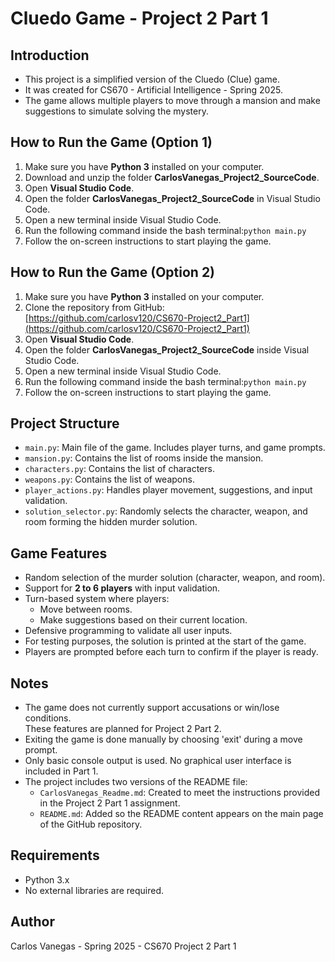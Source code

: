 # Cluedo Game - Project 2 Part 1

## Introduction

 - This project is a simplified version of the Cluedo (Clue) game.  
 - It was created for CS670 - Artificial Intelligence - Spring 2025.  
 - The game allows multiple players to move through a mansion and make suggestions to simulate solving the mystery.

## How to Run the Game (Option 1)

1. Make sure you have **Python 3** installed on your computer.
2. Download and unzip the folder **CarlosVanegas_Project2_SourceCode**.
3. Open **Visual Studio Code**.
4. Open the folder **CarlosVanegas_Project2_SourceCode** in Visual Studio Code.
5. Open a new terminal inside Visual Studio Code.
6. Run the following command inside the bash terminal:```python main.py```
7. Follow the on-screen instructions to start playing the game.

## How to Run the Game (Option 2)

1. Make sure you have **Python 3** installed on your computer.
2. Clone the repository from GitHub: [https://github.com/carlosv120/CS670-Project2_Part1](https://github.com/carlosv120/CS670-Project2_Part1)
3. Open **Visual Studio Code**.
4. Open the folder **CarlosVanegas_Project2_SourceCode** inside Visual Studio Code.
5. Open a new terminal inside Visual Studio Code.
6. Run the following command inside the bash terminal:```python main.py```
7. Follow the on-screen instructions to start playing the game.

## Project Structure

- `main.py`: Main file of the game. Includes player turns, and game prompts.
- `mansion.py`: Contains the list of rooms inside the mansion.
- `characters.py`: Contains the list of characters.
- `weapons.py`: Contains the list of weapons.
- `player_actions.py`: Handles player movement, suggestions, and input validation.
- `solution_selector.py`: Randomly selects the character, weapon, and room forming the hidden murder solution.

## Game Features

- Random selection of the murder solution (character, weapon, and room).
- Support for **2 to 6 players** with input validation.
- Turn-based system where players:
  - Move between rooms.
  - Make suggestions based on their current location.
- Defensive programming to validate all user inputs.
- For testing purposes, the solution is printed at the start of the game.
- Players are prompted before each turn to confirm if the player is ready.

## Notes

- The game does not currently support accusations or win/lose conditions.  
  These features are planned for Project 2 Part 2.
- Exiting the game is done manually by choosing 'exit' during a move prompt.
- Only basic console output is used. No graphical user interface is included in Part 1.
- The project includes two versions of the README file:
  - `CarlosVanegas_Readme.md`: Created to meet the instructions provided in the Project 2 Part 1 assignment.
  - `README.md`: Added so the README content appears on the main page of the GitHub repository.


## Requirements

- Python 3.x
- No external libraries are required.

## Author

Carlos Vanegas - Spring 2025 - CS670 Project 2 Part 1
